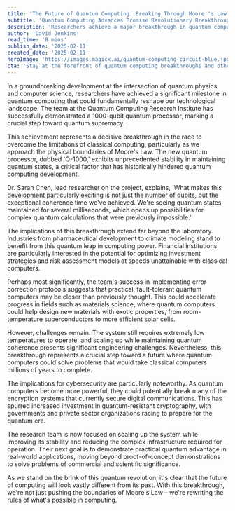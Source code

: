 ```yaml
---
title: 'The Future of Quantum Computing: Breaking Through Moore''s Law'
subtitle: 'Quantum Computing Advances Promise Revolutionary Breakthroughs'
description: 'Researchers achieve a major breakthrough in quantum computing with a 1000-qubit processor, potentially revolutionizing fields from drug discovery to cryptography. This development marks a crucial step toward overcoming the limitations of classical computing and Moore''s Law.'
author: 'David Jenkins'
read_time: '8 mins'
publish_date: '2025-02-11'
created_date: '2025-02-11'
heroImage: 'https://images.magick.ai/quantum-computing-circuit-blue.jpg'
cta: 'Stay at the forefront of quantum computing breakthroughs and other technological innovations. Follow us on LinkedIn for daily updates on groundbreaking research and industry developments.'
---
```


In a groundbreaking development at the intersection of quantum physics and computer science, researchers have achieved a significant milestone in quantum computing that could fundamentally reshape our technological landscape. The team at the Quantum Computing Research Institute has successfully demonstrated a 1000-qubit quantum processor, marking a crucial step toward quantum supremacy.

This achievement represents a decisive breakthrough in the race to overcome the limitations of classical computing, particularly as we approach the physical boundaries of Moore's Law. The new quantum processor, dubbed 'Q-1000,' exhibits unprecedented stability in maintaining quantum states, a critical factor that has historically hindered quantum computing development.

Dr. Sarah Chen, lead researcher on the project, explains, 'What makes this development particularly exciting is not just the number of qubits, but the exceptional coherence time we've achieved. We're seeing quantum states maintained for several milliseconds, which opens up possibilities for complex quantum calculations that were previously impossible.'

The implications of this breakthrough extend far beyond the laboratory. Industries from pharmaceutical development to climate modeling stand to benefit from this quantum leap in computing power. Financial institutions are particularly interested in the potential for optimizing investment strategies and risk assessment models at speeds unattainable with classical computers.

Perhaps most significantly, the team's success in implementing error correction protocols suggests that practical, fault-tolerant quantum computers may be closer than previously thought. This could accelerate progress in fields such as materials science, where quantum computers could help design new materials with exotic properties, from room-temperature superconductors to more efficient solar cells.

However, challenges remain. The system still requires extremely low temperatures to operate, and scaling up while maintaining quantum coherence presents significant engineering challenges. Nevertheless, this breakthrough represents a crucial step toward a future where quantum computers could solve problems that would take classical computers millions of years to complete.

The implications for cybersecurity are particularly noteworthy. As quantum computers become more powerful, they could potentially break many of the encryption systems that currently secure digital communications. This has spurred increased investment in quantum-resistant cryptography, with governments and private sector organizations racing to prepare for the quantum era.

The research team is now focused on scaling up the system while improving its stability and reducing the complex infrastructure required for operation. Their next goal is to demonstrate practical quantum advantage in real-world applications, moving beyond proof-of-concept demonstrations to solve problems of commercial and scientific significance.

As we stand on the brink of this quantum revolution, it's clear that the future of computing will look vastly different from its past. With this breakthrough, we're not just pushing the boundaries of Moore's Law – we're rewriting the rules of what's possible in computing.